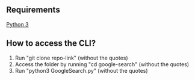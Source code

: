 ## Requirements
[Python 3](python.org)

## How to access the CLI?
1. Run "git clone repo-link" (without the quotes)
2. Access the folder by running "cd google-search" (without the quotes)
3. Run "python3 GoogleSearch.py" (without the quotes)
